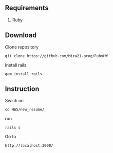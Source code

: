 ## Requirements


1. Ruby 

## Download
Clone repository 
```
git clone https://github.com/Mira21-prog/RubyHW
``` 
Install rails
```
gem install rails
```
## Instruction

Swich on
```
cd HW5/new_resume/   
```
run 
```
rails s
```

Go to 
```
http://localhost:3000/
```